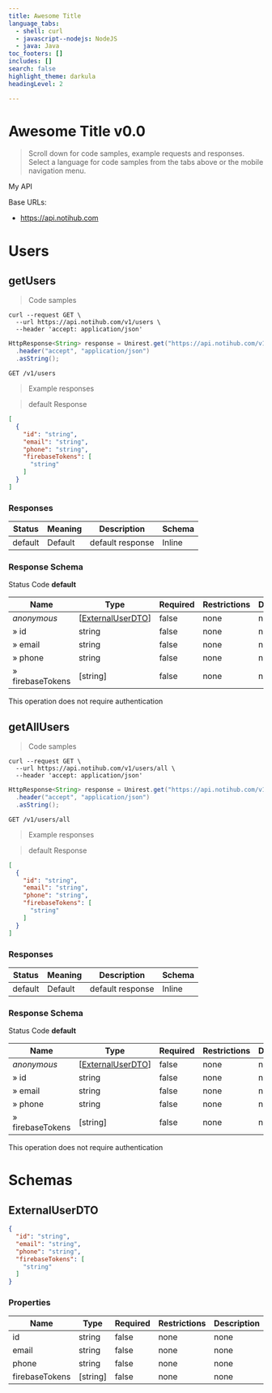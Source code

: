 ```yaml
---
title: Awesome Title
language_tabs:
  - shell: curl
  - javascript--nodejs: NodeJS
  - java: Java
toc_footers: []
includes: []
search: false
highlight_theme: darkula
headingLevel: 2

---
```


<h1 id="awesome-title">Awesome Title v0.0</h1>

> Scroll down for code samples, example requests and responses. Select a language for code samples from the tabs above or the mobile navigation menu.

My API

Base URLs:

* <a href="https://api.notihub.com">https://api.notihub.com</a>

<h1 id="awesome-title-users">Users</h1>

## getUsers

<a id="opIdgetUsers"></a>

> Code samples

```shell
curl --request GET \
  --url https://api.notihub.com/v1/users \
  --header 'accept: application/json'
```

```java
HttpResponse<String> response = Unirest.get("https://api.notihub.com/v1/users")
  .header("accept", "application/json")
  .asString();
```

`GET /v1/users`

> Example responses

> default Response

```json
[
  {
    "id": "string",
    "email": "string",
    "phone": "string",
    "firebaseTokens": [
      "string"
    ]
  }
]
```

<h3 id="getusers-responses">Responses</h3>

|Status|Meaning|Description|Schema|
|---|---|---|---|
|default|Default|default response|Inline|

<h3 id="getusers-responseschema">Response Schema</h3>

Status Code **default**

|Name|Type|Required|Restrictions|Description|
|---|---|---|---|---|
|*anonymous*|[[ExternalUserDTO](#schemaexternaluserdto)]|false|none|none|
|» id|string|false|none|none|
|» email|string|false|none|none|
|» phone|string|false|none|none|
|» firebaseTokens|[string]|false|none|none|

<aside class="success">
This operation does not require authentication
</aside>

## getAllUsers

<a id="opIdgetAllUsers"></a>

> Code samples

```shell
curl --request GET \
  --url https://api.notihub.com/v1/users/all \
  --header 'accept: application/json'
```

```java
HttpResponse<String> response = Unirest.get("https://api.notihub.com/v1/users/all")
  .header("accept", "application/json")
  .asString();
```

`GET /v1/users/all`

> Example responses

> default Response

```json
[
  {
    "id": "string",
    "email": "string",
    "phone": "string",
    "firebaseTokens": [
      "string"
    ]
  }
]
```

<h3 id="getallusers-responses">Responses</h3>

|Status|Meaning|Description|Schema|
|---|---|---|---|
|default|Default|default response|Inline|

<h3 id="getallusers-responseschema">Response Schema</h3>

Status Code **default**

|Name|Type|Required|Restrictions|Description|
|---|---|---|---|---|
|*anonymous*|[[ExternalUserDTO](#schemaexternaluserdto)]|false|none|none|
|» id|string|false|none|none|
|» email|string|false|none|none|
|» phone|string|false|none|none|
|» firebaseTokens|[string]|false|none|none|

<aside class="success">
This operation does not require authentication
</aside>

# Schemas

<h2 id="tocSexternaluserdto">ExternalUserDTO</h2>

<a id="schemaexternaluserdto"></a>

```json
{
  "id": "string",
  "email": "string",
  "phone": "string",
  "firebaseTokens": [
    "string"
  ]
}

```

### Properties

|Name|Type|Required|Restrictions|Description|
|---|---|---|---|---|
|id|string|false|none|none|
|email|string|false|none|none|
|phone|string|false|none|none|
|firebaseTokens|[string]|false|none|none|

